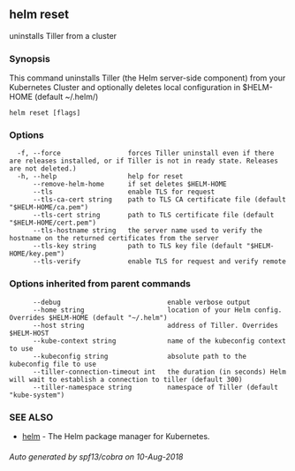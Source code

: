 ## helm reset

uninstalls Tiller from a cluster

### Synopsis


This command uninstalls Tiller (the Helm server-side component) from your
Kubernetes Cluster and optionally deletes local configuration in
$HELM-HOME (default ~/.helm/)


```
helm reset [flags]
```

### Options

```
  -f, --force                 forces Tiller uninstall even if there are releases installed, or if Tiller is not in ready state. Releases are not deleted.)
  -h, --help                  help for reset
      --remove-helm-home      if set deletes $HELM-HOME
      --tls                   enable TLS for request
      --tls-ca-cert string    path to TLS CA certificate file (default "$HELM-HOME/ca.pem")
      --tls-cert string       path to TLS certificate file (default "$HELM-HOME/cert.pem")
      --tls-hostname string   the server name used to verify the hostname on the returned certificates from the server
      --tls-key string        path to TLS key file (default "$HELM-HOME/key.pem")
      --tls-verify            enable TLS for request and verify remote
```

### Options inherited from parent commands

```
      --debug                           enable verbose output
      --home string                     location of your Helm config. Overrides $HELM-HOME (default "~/.helm")
      --host string                     address of Tiller. Overrides $HELM-HOST
      --kube-context string             name of the kubeconfig context to use
      --kubeconfig string               absolute path to the kubeconfig file to use
      --tiller-connection-timeout int   the duration (in seconds) Helm will wait to establish a connection to tiller (default 300)
      --tiller-namespace string         namespace of Tiller (default "kube-system")
```

### SEE ALSO

* [helm](../../helm/#helm)	 - The Helm package manager for Kubernetes.

###### Auto generated by spf13/cobra on 10-Aug-2018
